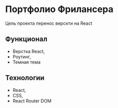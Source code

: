 # Портфолио Фрилансера

Цель проекта перенос верскти на React

## Функционал

* Верстка React,
* Роутинг,
* Темная тема

## Технологии

* React,
* СSS,
* React Router DOM
